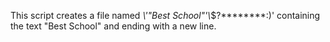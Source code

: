 This script creates a file named *\\'"Best School"'\\*$?********:)' containing the text "Best School" and ending with a new line.

